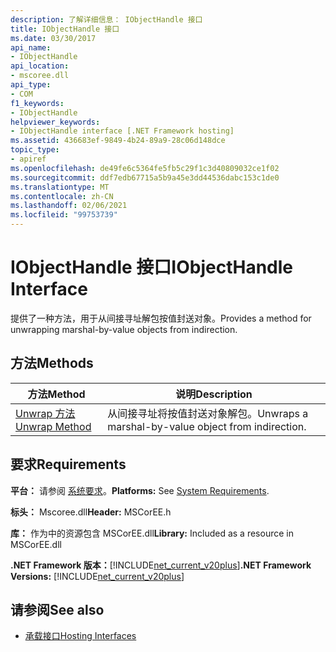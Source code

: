 ```yaml
---
description: 了解详细信息： IObjectHandle 接口
title: IObjectHandle 接口
ms.date: 03/30/2017
api_name:
- IObjectHandle
api_location:
- mscoree.dll
api_type:
- COM
f1_keywords:
- IObjectHandle
helpviewer_keywords:
- IObjectHandle interface [.NET Framework hosting]
ms.assetid: 436683ef-9849-4b24-89a9-28c06d148dce
topic_type:
- apiref
ms.openlocfilehash: de49fe6c5364fe5fb5c29f1c3d40809032ce1f02
ms.sourcegitcommit: ddf7edb67715a5b9a45e3dd44536dabc153c1de0
ms.translationtype: MT
ms.contentlocale: zh-CN
ms.lasthandoff: 02/06/2021
ms.locfileid: "99753739"
---
```

# <a name="iobjecthandle-interface"></a><span data-ttu-id="5acf7-103">IObjectHandle 接口</span><span class="sxs-lookup"><span data-stu-id="5acf7-103">IObjectHandle Interface</span></span>

<span data-ttu-id="5acf7-104">提供了一种方法，用于从间接寻址解包按值封送对象。</span><span class="sxs-lookup"><span data-stu-id="5acf7-104">Provides a method for unwrapping marshal-by-value objects from indirection.</span></span>  
  
## <a name="methods"></a><span data-ttu-id="5acf7-105">方法</span><span class="sxs-lookup"><span data-stu-id="5acf7-105">Methods</span></span>  
  
|<span data-ttu-id="5acf7-106">方法</span><span class="sxs-lookup"><span data-stu-id="5acf7-106">Method</span></span>|<span data-ttu-id="5acf7-107">说明</span><span class="sxs-lookup"><span data-stu-id="5acf7-107">Description</span></span>|  
|------------|-----------------|  
|[<span data-ttu-id="5acf7-108">Unwrap 方法</span><span class="sxs-lookup"><span data-stu-id="5acf7-108">Unwrap Method</span></span>](iobjecthandle-unwrap-method.md)|<span data-ttu-id="5acf7-109">从间接寻址将按值封送对象解包。</span><span class="sxs-lookup"><span data-stu-id="5acf7-109">Unwraps a marshal-by-value object from indirection.</span></span>|  
  
## <a name="requirements"></a><span data-ttu-id="5acf7-110">要求</span><span class="sxs-lookup"><span data-stu-id="5acf7-110">Requirements</span></span>  

 <span data-ttu-id="5acf7-111">**平台：** 请参阅 [系统要求](../../get-started/system-requirements.md)。</span><span class="sxs-lookup"><span data-stu-id="5acf7-111">**Platforms:** See [System Requirements](../../get-started/system-requirements.md).</span></span>  
  
 <span data-ttu-id="5acf7-112">**标头：** Mscoree.dll</span><span class="sxs-lookup"><span data-stu-id="5acf7-112">**Header:** MSCorEE.h</span></span>  
  
 <span data-ttu-id="5acf7-113">**库：** 作为中的资源包含 MSCorEE.dll</span><span class="sxs-lookup"><span data-stu-id="5acf7-113">**Library:** Included as a resource in MSCorEE.dll</span></span>  
  
 <span data-ttu-id="5acf7-114">**.NET Framework 版本：**[!INCLUDE[net_current_v20plus](../../../../includes/net-current-v20plus-md.md)]</span><span class="sxs-lookup"><span data-stu-id="5acf7-114">**.NET Framework Versions:** [!INCLUDE[net_current_v20plus](../../../../includes/net-current-v20plus-md.md)]</span></span>  
  
## <a name="see-also"></a><span data-ttu-id="5acf7-115">请参阅</span><span class="sxs-lookup"><span data-stu-id="5acf7-115">See also</span></span>

- [<span data-ttu-id="5acf7-116">承载接口</span><span class="sxs-lookup"><span data-stu-id="5acf7-116">Hosting Interfaces</span></span>](hosting-interfaces.md)
